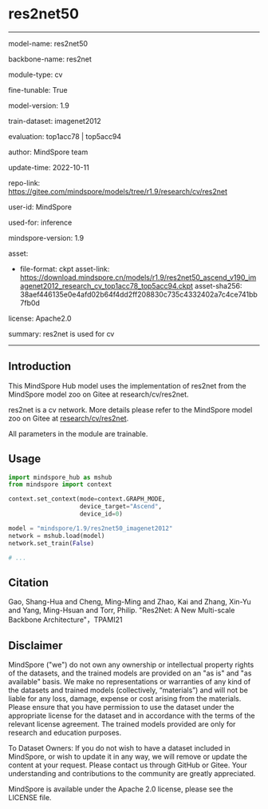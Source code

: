 # res2net50

---

model-name: res2net50

backbone-name: res2net

module-type: cv

fine-tunable: True

model-version: 1.9

train-dataset: imagenet2012

evaluation: top1acc78 | top5acc94

author: MindSpore team

update-time: 2022-10-11

repo-link: <https://gitee.com/mindspore/models/tree/r1.9/research/cv/res2net>

user-id: MindSpore

used-for: inference

mindspore-version: 1.9

asset:

-
    file-format: ckpt
    asset-link: <https://download.mindspore.cn/models/r1.9/res2net50_ascend_v190_imagenet2012_research_cv_top1acc78_top5acc94.ckpt>
    asset-sha256: 38aef446135e0e4afd02b64f4dd2ff208830c735c4332402a7c4ce741bb7fb0d

license: Apache2.0

summary: res2net is used for cv

---

## Introduction

This MindSpore Hub model uses the implementation of res2net from the MindSpore model zoo on Gitee at research/cv/res2net.

res2net is a cv network. More details please refer to the MindSpore model zoo on Gitee at [research/cv/res2net](https://gitee.com/mindspore/models/blob/r1.9/research/cv/res2net/README.md).

All parameters in the module are trainable.

## Usage

```python
import mindspore_hub as mshub
from mindspore import context

context.set_context(mode=context.GRAPH_MODE,
                    device_target="Ascend",
                    device_id=0)

model = "mindspore/1.9/res2net50_imagenet2012"
network = mshub.load(model)
network.set_train(False)

# ...
```

## Citation

Gao, Shang-Hua and Cheng, Ming-Ming and Zhao, Kai and Zhang, Xin-Yu and Yang, Ming-Hsuan and Torr, Philip. "Res2Net: A New Multi-scale Backbone Architecture"，TPAMI21

## Disclaimer

MindSpore ("we") do not own any ownership or intellectual property rights of the datasets, and the trained models are provided on an "as is" and "as available" basis. We make no representations or warranties of any kind of the datasets and trained models (collectively, “materials”) and will not be liable for any loss, damage, expense or cost arising from the materials. Please ensure that you have permission to use the dataset under the appropriate license for the dataset and in accordance with the terms of the relevant license agreement. The trained models provided are only for research and education purposes.

To Dataset Owners: If you do not wish to have a dataset included in MindSpore, or wish to update it in any way, we will remove or update the content at your request. Please contact us through GitHub or Gitee. Your understanding and contributions to the community are greatly appreciated.

MindSpore is available under the Apache 2.0 license, please see the LICENSE file.
